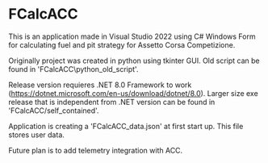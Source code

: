 # FCalcACC

This is an application made in Visual Studio 2022 using C# Windows Form for calculating fuel and pit strategy for Assetto Corsa Competizione. 

Originally project was created in python using tkinter GUI. Old script can be found in 'FCalcACC\python_old_script'.

Release version requieres .NET 8.0 Framework to work (https://dotnet.microsoft.com/en-us/download/dotnet/8.0). Larger size exe release that is independent from .NET version can be found in 'FCalcACC/self_contained'.

Application is creating a 'FCalcACC_data.json' at first start up. This file stores user data.

Future plan is to add telemetry integration with ACC.
